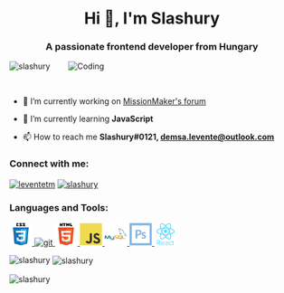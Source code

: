 <h1 align="center">Hi 👋, I'm Slashury</h1>
<h3 align="center">A passionate frontend developer from Hungary</h3>
<img align="right" alt="Coding" width="400" src"https://tenor.com/view/programmer-gif-19019116">

<p align="left"> <img src="https://komarev.com/ghpvc/?username=slashury&label=Profile%20views&color=0e75b6&style=flat" alt="slashury" /> </p>

<p align="left"> <a href="https://twitter.com/" target="blank"><img src="https://img.shields.io/twitter/follow/?logo=twitter&style=for-the-badge" alt="" /></a> </p>

- 🔭 I’m currently working on [MissionMaker's forum](https://github.com/Toriality/mission-maker-website)

- 🌱 I’m currently learning **JavaScript**

- 📫 How to reach me **Slashury#0121, demsa.levente@outlook.com**

<h3 align="left">Connect with me:</h3>
<p align="left">
<a href="https://instagram.com/leventetm" target="blank"><img align="center" src="https://raw.githubusercontent.com/rahuldkjain/github-profile-readme-generator/master/src/images/icons/Social/instagram.svg" alt="leventetm" height="30" width="40" /></a>
<a href="https://www.youtube.com/c/slashury" target="blank"><img align="center" src="https://raw.githubusercontent.com/rahuldkjain/github-profile-readme-generator/master/src/images/icons/Social/youtube.svg" alt="slashury" height="30" width="40" /></a>
</p>

<h3 align="left">Languages and Tools:</h3>
<p align="left"> <a href="https://www.w3schools.com/css/" target="_blank" rel="noreferrer"> <img src="https://raw.githubusercontent.com/devicons/devicon/master/icons/css3/css3-original-wordmark.svg" alt="css3" width="40" height="40"/> </a> <a href="https://git-scm.com/" target="_blank" rel="noreferrer"> <img src="https://www.vectorlogo.zone/logos/git-scm/git-scm-icon.svg" alt="git" width="40" height="40"/> </a> <a href="https://www.w3.org/html/" target="_blank" rel="noreferrer"> <img src="https://raw.githubusercontent.com/devicons/devicon/master/icons/html5/html5-original-wordmark.svg" alt="html5" width="40" height="40"/> </a> <a href="https://developer.mozilla.org/en-US/docs/Web/JavaScript" target="_blank" rel="noreferrer"> <img src="https://raw.githubusercontent.com/devicons/devicon/master/icons/javascript/javascript-original.svg" alt="javascript" width="40" height="40"/> </a> <a href="https://www.mysql.com/" target="_blank" rel="noreferrer"> <img src="https://raw.githubusercontent.com/devicons/devicon/master/icons/mysql/mysql-original-wordmark.svg" alt="mysql" width="40" height="40"/> </a> <a href="https://www.photoshop.com/en" target="_blank" rel="noreferrer"> <img src="https://raw.githubusercontent.com/devicons/devicon/master/icons/photoshop/photoshop-line.svg" alt="photoshop" width="40" height="40"/> </a> <a href="https://reactjs.org/" target="_blank" rel="noreferrer"> <img src="https://raw.githubusercontent.com/devicons/devicon/master/icons/react/react-original-wordmark.svg" alt="react" width="40" height="40"/> </a> </p>

<p><img align="left" src="https://github-readme-stats.vercel.app/api/top-langs?username=slashury&show_icons=true&locale=en&layout=compact" alt="slashury" /></p>

<p>&nbsp;<img align="center" src="https://github-readme-stats.vercel.app/api?username=slashury&show_icons=true&locale=en" alt="slashury" /></p>

<p><img align="center" src="https://github-readme-streak-stats.herokuapp.com/?user=slashury&" alt="slashury" /></p>
